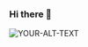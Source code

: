 ### Hi there 👋

<picture>
 <source media="(prefers-color-scheme: dark)" srcset="[YOUR-DARKMODE-IMAGE](https://www.google.com/search?sxsrf=APwXEddgiiDhm43rsmI2fQ44r749nBhAiw:1688038299669&q=github+images&tbm=isch&sa=X&ved=2ahUKEwiX6t_ZsOj_AhVbVmwGHfCcBswQ0pQJegQIDBAB&biw=1536&bih=722&dpr=1.25#imgrc=fr8QcbvyYGy0UM&imgdii=5xzmyA1f8SH8qM)">
 <source media="(prefers-color-scheme: light)" srcset="[YOUR-LIGHTMODE-IMAGE](https://www.google.com/search?sxsrf=APwXEddgiiDhm43rsmI2fQ44r749nBhAiw:1688038299669&q=github+images&tbm=isch&sa=X&ved=2ahUKEwiX6t_ZsOj_AhVbVmwGHfCcBswQ0pQJegQIDBAB&biw=1536&bih=722&dpr=1.25#imgrc=fr8QcbvyYGy0UM&imgdii=5xzmyA1f8SH8qM)">
 <img alt="YOUR-ALT-TEXT" src="[YOUR-DEFAULT-IMAGE](https://www.google.com/search?sxsrf=APwXEddgiiDhm43rsmI2fQ44r749nBhAiw:1688038299669&q=github+images&tbm=isch&sa=X&ved=2ahUKEwiX6t_ZsOj_AhVbVmwGHfCcBswQ0pQJegQIDBAB&biw=1536&bih=722&dpr=1.25#imgrc=fr8QcbvyYGy0UM&imgdii=5xzmyA1f8SH8qM)">
</picture>

<!--
**HSJ-hash/HSJ-hash** is a ✨ _special_ ✨ repository because its `README.md` (this file) appears on your GitHub profile.

Here are some ideas to get you started:

- 🔭 I’m currently working on ...
- 🌱 I’m currently learning ...
- 👯 I’m looking to collaborate on ...
- 🤔 I’m looking for help with ...
- 💬 Ask me about ...
- 📫 How to reach me: ...
- 😄 Pronouns: ...
- ⚡ Fun fact: ...
-->
